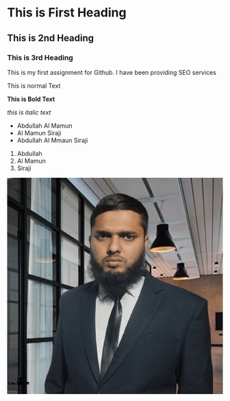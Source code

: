 <html>
<h1> This is First Heading </h1>
<h2> This is 2nd Heading </h2>
<h3> This is 3rd Heading </h3>
 <body> 

  <p> This is my first assignment for Github. I have been providing SEO services </p>
 </body>
</html>
This is normal Text

**This is Bold Text**

_this is italic text_
- Abdullah Al Mamun
- Al Mamun Siraji
- Abdullah Al Mmaun Siraji

1. Abdullah 
2. Al Mamun
3. Siraji
 
 ![Abdullah Al Mamun Siraji](images/AbdullahAlMamunSiraji.jpg)
